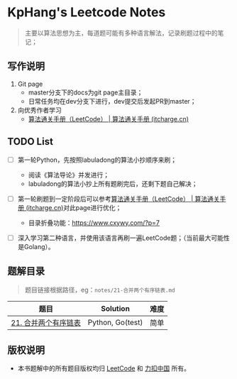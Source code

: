 # KpHang's Leetcode Notes

> 主要以算法思想为主，每道题可能有多种语言解法，记录刷题过程中的笔记；

## 写作说明

1. Git page
   - master分支下的docs为git page主目录；
   - 日常任务均在dev分支下进行，dev提交后发起PR到master；
2. 向优秀作者学习
   - [算法通关手册（LeetCode） | 算法通关手册 (itcharge.cn)](https://algo.itcharge.cn/)

## TODO List

- [ ] 第一轮Python，先按照labuladong的算法小抄顺序来刷；
  - 阅读《算法导论》并发进行；
  - labuladong的算法小抄上所有题刷完后，还剩下题自己解决；
- [ ] 第一轮刷题到一定阶段后可以参考[算法通关手册（LeetCode） | 算法通关手册 (itcharge.cn)](https://algo.itcharge.cn/)对此page进行优化；
  - 目录折叠功能：https://www.cxywy.com/?p=7
- [ ] 深入学习第二种语言，并使用该语言再刷一遍LeetCode题；（当前最大可能性是Golang）。



## 题解目录

> 题目链接根据路径，eg：`notes/21-合并两个有序链表.md`

| 题目                                                 | Solution         | 难度 |
| ---------------------------------------------------- | ---------------- | ---- |
| [21. 合并两个有序链表](notes/21-合并两个有序链表.md) | Python, Go(test) | 简单 |



## 版权说明

- 本书题解中的所有题目版权均归 [LeetCode](https://leetcode.com/) 和 [力扣中国](https://leetcode-cn.com/) 所有。
